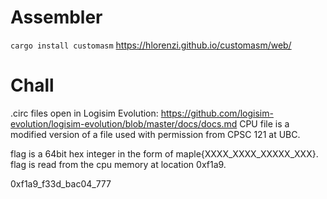 # Assembler
`cargo install customasm`
https://hlorenzi.github.io/customasm/web/

# Chall
.circ files open in Logisim Evolution: https://github.com/logisim-evolution/logisim-evolution/blob/master/docs/docs.md
CPU file is a modified version of a file used with permission from CPSC 121 at UBC.


flag is a 64bit hex integer in the form of maple{XXXX_XXXX_XXXXX_XXX}.
flag is read from the cpu memory at location 0xf1a9.

0xf1a9_f33d_bac04_777
